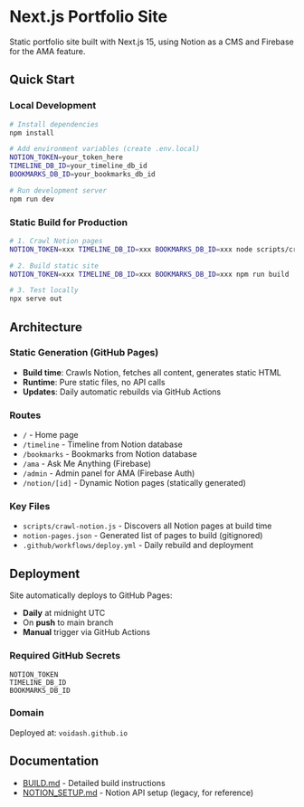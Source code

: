 # Next.js Portfolio Site

Static portfolio site built with Next.js 15, using Notion as a CMS and Firebase for the AMA feature.

## Quick Start

### Local Development

```bash
# Install dependencies
npm install

# Add environment variables (create .env.local)
NOTION_TOKEN=your_token_here
TIMELINE_DB_ID=your_timeline_db_id
BOOKMARKS_DB_ID=your_bookmarks_db_id

# Run development server
npm run dev
```

### Static Build for Production

```bash
# 1. Crawl Notion pages
NOTION_TOKEN=xxx TIMELINE_DB_ID=xxx BOOKMARKS_DB_ID=xxx node scripts/crawl-notion.js

# 2. Build static site
NOTION_TOKEN=xxx TIMELINE_DB_ID=xxx BOOKMARKS_DB_ID=xxx npm run build

# 3. Test locally
npx serve out
```

## Architecture

### Static Generation (GitHub Pages)
- **Build time**: Crawls Notion, fetches all content, generates static HTML
- **Runtime**: Pure static files, no API calls
- **Updates**: Daily automatic rebuilds via GitHub Actions

### Routes
- `/` - Home page
- `/timeline` - Timeline from Notion database
- `/bookmarks` - Bookmarks from Notion database
- `/ama` - Ask Me Anything (Firebase)
- `/admin` - Admin panel for AMA (Firebase Auth)
- `/notion/[id]` - Dynamic Notion pages (statically generated)

### Key Files
- `scripts/crawl-notion.js` - Discovers all Notion pages at build time
- `notion-pages.json` - Generated list of pages to build (gitignored)
- `.github/workflows/deploy.yml` - Daily rebuild and deployment

## Deployment

Site automatically deploys to GitHub Pages:
- **Daily** at midnight UTC
- On **push** to main branch
- **Manual** trigger via GitHub Actions

### Required GitHub Secrets
```
NOTION_TOKEN
TIMELINE_DB_ID
BOOKMARKS_DB_ID
```

### Domain
Deployed at: `voidash.github.io`

## Documentation

- [BUILD.md](./BUILD.md) - Detailed build instructions
- [NOTION_SETUP.md](./NOTION_SETUP.md) - Notion API setup (legacy, for reference)
